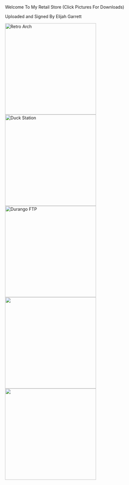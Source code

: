 <p>Welcome To My Retail Store (Click Pictures For Downloads)</p>

<p>Uploaded and Signed By Elijah Garrett</p>

<p><a href="ms-windows-store://pdp/?productid=9P47DRQ5RKNF"><img alt="Retro Arch" src="https://i.redd.it/8pbj5hx8hlj71.png" style="height:300px; width:300px" /></a><a href="ms-windows-store://pdp/?productid=9NCGHCX3SNXW"><img alt="Duck Station" src="https://www.gamespot.com/a/uploads/scale_landscape/1646/16465123/3868346-duckstation.jpg" style="height:300px; width:300px" /></a><a href="ms-windows-store://pdp/?productid=9P4B841C3Q3S"><img alt="Durango FTP" src="https://gamr13.github.io/img/FTP.jpg" style="height:300px; width:300px" /></a><a href="ms-windows-store://pdp/?productid=9P9VG3VGZ193"><img alt="" src="https://www.xda-developers.com/files/2021/12/AetherSX2-1900x700_c.jpg" style="height:300px; width:300px" /></a><a href="ms-windows-store://pdp/?productid=9P2NTMP25321"><img alt="" src="https://ckeditor.com/apps/ckfinder/userfiles/files/xbsx2-sxfjete.png" style="height:300px; width:300px" /></a><a href="ms-windows-store://pdp/?productid=9P4B841C3Q3S"> </a></p>
